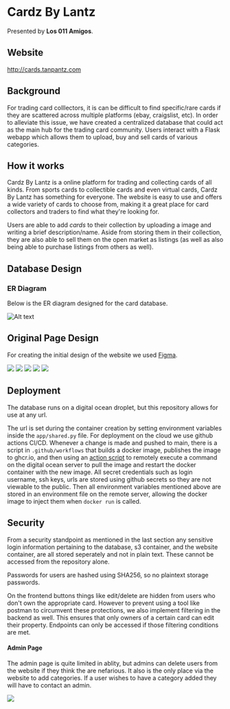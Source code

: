 # Cardz By Lantz
Presented by **Los 011 Amigos**.
## Website
http://cards.tanpantz.com
## Background
For trading card colllectors, it is  can be difficult to find specific/rare cards if they are scattered across multiple platforms (ebay, craigslist, etc). In order to alleviate this issue, we have created a centralized database that could act as the main hub for the trading card community. Users interact with a Flask webapp which allows them to upload, buy and sell cards of various categories.
## How it works
Cardz By Lantz is a online platform for trading and collecting cards of all kinds. From sports cards to collectible cards and even virtual cards, Cardz By Lantz has something for everyone. The website is easy to use and offers a wide variety of cards to choose from, making it a great place for card collectors and traders to find what they're looking for.

Users are able to add *cards* to their collection by uploading a image and writing a brief description/name. Aside from storing them in their collection, they are also able to sell them on the open market as listings (as well as also being able to purchase listings from others as well).
## Database Design
### ER Diagram
Below is the ER diagram designed for the card database.

![Alt text](https://lh3.googleusercontent.com/9ZI-Bc6ZjoAmekqkBLyydAaOO4d4SsS2C7j84I4mhEqOV63k79pGZ-u-eG1GipDNmtjrP9hwsP4Mpdm-X3qd_BoCUNLwWf37Do62ULbjvMM5wjMgSnXfeuUoCd-5B_iVk98qHCH2R8vKYD8X6FfLfcRQuKB4Dm1_1tfUCzK_fJc9F6Kq0rzu1ebTGUpVN0S6A1E2HPVUN6MW5v6uZEJQkV_-rfRlg2BFwlTJEH7_rxhJQuwmk0yhhnMaW_8krXFEKhVcfUT2Cx3wJ95DPWLmfVJhXPgT68kwRkw3mpv0Yj2aXU8Svfz2OO-rH7p-QvfTU4Ai2qEevU7NmrJphSKip60b5GOoBBdZ_XubOpLLOVf3j_uFCo8ncwZy5HMbA15SiuN0psdv0yagjHIVVWbi78ICrmm1sF0MISKOcAS7splGIxusBrfr9lfQNz-9GFj1RGw1xFA0ougQQQhmo5hPvDAs8QN422j4EHGwuWLSa2xZRsziLiVyzoFeKMFotq40px7UtM35KCHhpPASRA9PJIWhouqPeNVUcbtbq93npDXkUziWPkRIsQDm8w7oGDKaDCPXnJGvsYOdSJP3IoQ3oXtDGTzcdw2xdbLGgX_r2HN_IHkzYfWZZvFEW_nFGh-9i52Cqr2bwZlcMct8umWoYG02O15x3QndhVQA5krvTYzKf3uYc5PDudND0A26IQyWp82tr0ytWCq5EkQLshPCdABiJcu25GsoT1J2-MHPd5-uR-PTBD8HDhFeiW1ywjUxh7CvrE5S5XWXoB62g3Z9wGkv20KR1SuylsHztWXUvnKNUxUJtIlP4MxXLjUKfH4iFs64dnxLebRJ1yM-2ZBmcvQ6GRnPR5EwaF-0mUSH1gsX_j16-0Ix9Qjk8dzzRkiY6PoZpiFhrOTHjFmDAYFAAnZP4ZAy-fsOGzHxtpMkTRkaUX8=w828-h821-no?authuser=0)
## Original Page Design
For creating the initial design of the website we used [Figma](https://www.figma.com).

![](https://lh3.googleusercontent.com/L2_deotuz0GGnDw2pRjzCe9Lz_7w0v7cH3fqHfCMLt1pGoRVEh-PZ1WwbJ7m3uKenrbh9DfPnW87JP3kIW9uCBI_dj82AazgbC-fXqFjF2r8qrLsqcMz2QecAV6ICjl2q-jemfSed8q6zSp688_4dxU7Va3ua4NPus9RTLz17nkQMsJCj46e_hm9s7DxE1RIH8g-CwMHiIMkG3Cc88lnO_BQ06EZRMvRoi7hecjgKD9Jr9qc8QnWj_9-l07OWAvE3VNCQnxOKXwh_Enga9qBJ1FzP6NeDVBcS9EaLmhNP_QJcynaj29tm2u7SAERhOo5OlBjXAD7dnMO_kpthBFdN6cRZ9y8Tzc53WrjcVgaM_stjEcAPC4S0PGJENWq7JiDzR4OxD3DoGcDlceJ6gqjr3OvGf0KlkdEtdrgESvrsZfft6ITBkwPh9JEphOQGLU6wuIxBzXPrEQglcCEGXXUp8RGU-NYUbOGL9GFSoeR_SB0OgmyeTnoxYgt4ZLuXws9SdEEdIkYAXXxGV2xQl8lFWSG9X-JTXeMmiSGw27ykP9tgNuI-u69pGaDQaRBGdI9x7vMvWeYw0hFHO19AKL0EXpGzwhmBk-YY31dNZkoirxi3NTOsoI2OWyLptkWOf4tgI0Acnk-nHyovv1SFa7dmBQPj_MTlmgSmZmr1Z-XxuS0OttoPhLeXJAsggr8k0NFVg0ymqj6C5M9kl5XajDT9Xno7gzGFzDJ6G_VZgVomuxd_r9vU0XEhLeJwVWBp1f6A9p3DXl2YDVjQ2B85xu6edtbPjzXiSYIOlfeNTeliVPi8KLjGJU8BTHK7yXFud5twB3ElLJa_f3OuKjIkTmbMo3V1BWZR2wWRmctqaoPaBkh9JbzNKQOyY28FeZCOGNzJvVOjWdmAxkpHC7nL6_sdPgqk4StWj0w3EYufaTVaqjhDUuWZuwh2r4SmxXfAMNMbXomWfpH5WkOf_EFMHxA469sn7WQOAOk4Sd_IlcMLqR4oJluAMbkcIlP0mT3wn9pS5Mjmtmb2UOqebFQ2IVSwiemqP8=w1317-h928-no?authuser=0)
![](https://lh3.googleusercontent.com/rIPuAD3YpobPXtRsqJ2VVXeAfcBlH1HWjWp7WrG0SGwgaPC83INe5BOS8QxlA2vkcLhpttQEkG-wXUPrmF49nw6RLBC0shMvs-M7zd5byomE5qO1Hdh40_yOeIn2cVUUUqBzF40NDd4ptfujm_f9zlacacCrzvKhJR0lHnuW0xHv0toJCdUeSxtdq9jrOlSYhO0osmgNmcbfzb92om_oy0N226aIqhwXR-kecaAtTpjafF_uFjj1RJqdhkt-hHWvR9uqYxBGnYM5AuEfMe4BNGxUkwvNArF0gJeBTnPkkNhvzpgKGYOv-prc3xFsnoCFGvU4EqloC6AI0dmHTi1JDllIcuaHKxBXbuGQwixqOoDFQ8NhWWqtd1aiTj2ZaEqz8sVJYfY85zRsxq34AP5toBq3_EIWfO5KrYsiiaMR7WZOem8QVsmvu-YqdjAubC4cogzADR3KL21xrC06zKC2iZ7pnNuZiKwFJ5XCuwJEQvUxZz77lym79QR4-Pj6ktt2HeE5WQGWO9ZTQLZSZfRpAH3C6n4U1rlzp1uXDcDCpRTMHwsgpAT3G-zjBTk0J7tIMFU5HO5TjDLpiPxcIvdrmYmkUCmvLnZddmHXj6_YOFcTpnZa2CNQ1SdPk3SiZQkqz11nxA6vD-n_tDjAObSJlxLe0YXIttVTZANkXjlwjQXDpjUuBzd7cUdAf5fPWIxpwVVUfpNXhXPrn_2Zw-WtFzmFM_Drt4YbtiBAMiRj48OVdp0a6pfFMDPP_PGrADdNyZXtHRDYb_kC-QOVtCqnDfaorUeKrKvvWZqR6UofCUtmGVwhYOaHk7mbJfp5at9HWAYcXrg35_PuhhnyiZ7bI8p1Gwp4F-4yOaGHUkP5oYfwbhu7bBOoCR3ClYIcuTboQB5YbQTpLc_OVPbjmWMunpD0di_zJEDJfiMgi00NRrYB5H5vat0MoXXY3YdSdpTUZ_AWYw-T4hbxbtG0G5VE-3J61bMFuVanK_U7xhzToVWbX-zUL1r4F7D0OWalm88RwYeWxjjK6Uaz9XJowW1Dzs9-MWg=w1317-h931-no?authuser=0)
![](https://lh3.googleusercontent.com/XScCUIP3v8YyC1b6QpTEY4l9Nm99c-HkMM397hHqTHDRuLTCd4QNexvAoRhLFRv-qnopzqZzhWcczahbAzWERJp_B4rP27dkgjZ_QPnlPwjmcTEzqJwPhwC7bmnLSlUqWwEdwm1nddtUf4Tdc0RRSQpH_fzloMN0ZF6mOxPaodt6QdrOsxp0kl8xHmJ1GOM9zgx0yS-wBVvCw9aubD1Hw12Tr2vIcfHb6L_w8QhP65lVCszXueC3DhdlevxlsisXHcRcpn0wrTU8VZCdjmvByHdqEbqwUxJ5WtCOqru5-rHmj2NyoOokBklUkR3430Cjk3OqSjJ0k5Eh3SnyqSygvkfACmWdb7vqNDLkL3ai0Pr5OIRRa9OumaDAiqR6Ws67QEoKEkW_skID4D2vZHMrQl5KOCykHZoc-INoS9dlfpl44iHSr6ER_w2fG8CZz3Pd_YDLg7QCrN8tvqVkwrnAj3lN-I4YkqJ7dHIa4bHe6opAZ6tiUIXWwpLOVn-oIE0qXRZJMWfEwtwuk-cEVPlvQIDqJKZS_7T71XDZPEx7BxavxcDRPjrjoZKYUBAoOhnZ6lI-ITCEnCm_MVdrf7m6hTNnbmW2vtOmg4udIeSKcuH-k1Hben43UFUmAbWDAfgoA476hcCj5kcrgF6-s6jgyx4_ZaKw35jp1UDPTkNk7HVJ8pzNmcHagZLV772mKSDor5J67zGZx-py2PxkX0V8VjcLi4J3oTLPWKTlDi1eKGVrIz-R0e6YPpkHvZYh2HauhlyhAVMFHqcQbxnM0qx7f44X46uXunhiBgu10P2QrrYjiA951AkdFlScEuS1mu4HAoJhKGYrZS-FZxg1GMrRk5PODbG7Iw7Wp3cAPPHyua5dUP2IARQJllOs49eyRBGR5C6LvY0GcO0JRm5g4bvhR-3wZ4KZZT1MZV1q8_3ntfa8GobbvdJvlLQNuUz6f5CGwjai3VyjiCSwsDBuPxdqSp8RpQ6f943vY3kw0dZ0KzJhOPCan8-Vph9B_N3GONrsn883vW0x5L9jn_DuZ7B0L4YJGAc=w1317-h934-no?authuser=0)
![](https://lh3.googleusercontent.com/S5sio47i252co9o7YecClHAi3AA3u7JTxClaqRXMUBI3oQl0h-NEchTA7kJdpp_xcjtxsZxQKL6-TFi5pPrZQpRjs_fF777XP7jp8sZnVOsOU4NbO1XsrK3tpmrVK7bfkgiAdOBusJdwaThOyeu2L_QBw2ER-YLIbES6nG_x8XRC47YYofW2NpfpUyKhy-Eet8BtFACApTtgHsTs5llmWRkzyhmOi9JRVU3ZZEv4SCcFF-fmRrNwtmiA3H2yTjIhLksINqPEpp5egUDVgeihPcqQv7s7njLNpq11lve5C5EHMZmn50GdXBI2y8EWA4YA2eQjY74uU8wr5yuGFqQbpBS0OQFYc6WOLrnxfO7R1bSucDnpWbKWzR1cb0tWdgKoq90yxp7Zes5o4iBXAgUehHYeXuMCttxoasqDoBhLqj2bJrZPMMtTETgDDXnTt3aTBGEbR9RYVz9lKFdXQASacPGq-LqzMxPPgJfW2t_D1b_dQiMkZ4Rn-tcsUBsFTbCU8U2-Rz6tyBGOel2KG7LFosxAkTgXwMHciQ0pIFBaex8F_0fdMLiKqHhQQcDvrn4O5Sgn7uFMq4YLkG5kuMi1P_5R0-aGB9hGfS1M6T5eFhnM8a3ruIB_R8uNkkt2aKoeREojV7ZbZVb_DKcfsuQYIRwL8K8e0fxtyqYXqPgtivBZaZ8PP-oojkkrSFcyJm_S-mOp7SmyDVLn2Jh_Taw-VgKGeXMvYcJMrZ9iA1TO7TByuJ9oNcPINu2FJKXHZxQPWA3FnnMCyxi7fnJbHQ4GuZXkVsxDUfk9k08xoc77G3qU5VZINlUITWNDIw_DXvZkmHVIZsNXU8WuIiN6AF8fgWbTq-7Q0QmmS_hN5GjsGy9CHY7ExqBe3iF-cuQS9TbMwkg5S5DU4ilac0BZ5J4C0aZIcOR_uVy98oUdYkx-uP8Fj5ez-vnCmAQttBBYQUwsvMGYLpd0YABWmtPfv_m7ySEfOAyRhoChsh8PGgmfI5nMrJEADVUOY1U6xHkQQLuMGMLDbNpKFSJNXqszrWA4HH_ZogM=w993-h645-no?authuser=0)
![](https://lh3.googleusercontent.com/Eju8yHlsfq_qiy3i1aILokma9Nww1N0U7Ch8qGeocQs_s4M-Vk0woT-9bwbbvXed_nfjYcf9xukE_AnnEoP6enpXn7JukC35-ERA1lyUp4zm1JniuZpqHA9MvYwPq-2CmgMC1xS6BXt7GjRRFuK7fWkUYAyzutQzmVP3HVM81CfzJdN9LrLayi-shtwYx-AbqPjzwkfYkcOjDxSLYDmZzpq9LxVm3DBtBq6y6KxlFAyt9lj7JnoMfQIxFEHfT3cOe8hWaatafB8Ynhb1k6v4vZA0QKDBB0mtEULDnuQCpdTNvxidQ4QVdGmn1hl0YFT6Mz7fqEP0waVi4Q1CWY7psZygN99i3UAia_SpVbFFFotycqPhxXkzEvj_BygM3YYaZ9PHq5J3UceWWlo-mv5CBvmpglGp9VLgTiB0CshEiLbVHTT-E1YS9MTFv8NYf-_TpUFjpsJ1vtM5wYZf2fcmTw8fnR9WacqQ1kIuQI9bGnEUCioSDRtWZTy121wksLg7mrOg8fIcAxlQLCkMUtVv_NfHIyU9OVLrlhqzuSyQLL0Vt-E0qRjHjiwyFDWcpzteO_CKPtOSsoOBaHLZlgtd0CVi_sH7BnbdfePZq2bkO_Pn8pPQPO0MP-cuRpVfGwJdHzFSEYS7jU4ibJNqmiRozUmKF7MfPsssHjjraqdzixslpaeViKKL21EVDl0UGGRiizQ6mqOnmOnoqN5GKq_jsVPC2PUlPs5DB6yn90PQtobOyvqyDwDyfQ--MuH1HOXP8cghpkfdrItgwVUXwANTIIOxPbGoVb92qMW8FSMbObrbKT6y-tS_CglzXDvrYibMfXvUtRjp1idwTmO38IgFpMj4UCY5_yCxcl4A4gHU9S_M9bVZilHNe229OnvfzNvJ16xoaMm2UyRKrNXYgyzpZTRTC30_fQg9dCdCH_YAHOzvk-i9NWDNKuhZ1Y0eDz3ScOLaDtBerfKpbDHnk2qrYE-H8HH2t8gkNNUA1fU-6q4c08UL1HBiS35BTu8VxYWHg9JRh0takHJti0HpkMuiHnRi220=w991-h635-no?authuser=0)
![]()

## Deployment
The database runs on a digital ocean droplet, but this repository allows for use at any url.  

The url is set during the container creation by setting environment variables inside the `app/shared.py` file.  For deployment on the cloud we use github actions CI/CD.  Whenever a change is made and pushed to main, there is a script in `.github/workflows` that builds a docker image, publishes the image to ghcr.io, and then using an [action script](https://github.com/appleboy/ssh-action) to remotely execute a command on the digital ocean server to pull the image and restart the docker container with the new image.  All secret credentials such as login username, ssh keys, urls are stored using github secrets so they are not viewable to the public.  Then all environment variables mentioned above are stored in an environment file on the remote server, allowing the docker image to inject them when `docker run` is called.

## Security
From a security standpoint as mentioned in the last section any sensitive login information pertaining to the database, s3 container, and the website container, are all stored seperately and not in plain text.  These cannot be accessed from the repository alone.

Passwords for users are hashed using SHA256, so no plaintext storage passwords.

On the frontend buttons things like edit/delete are hidden from users who don't own the appropriate card.  However to prevent using a tool like postman to circumvent these protections, we also implement filtering in the backend as well.  This ensures that only owners of a certain card can edit their property.  Endpoints can only be accessed if those filtering conditions are met.
#### Admin Page
The admin page is quite limited in ablity, but admins can delete users from the website if they think the are nefarious.  It also is the only place via the website to add categories.  If a user wishes to have a category added they will have to contact an admin.

![](https://lh3.googleusercontent.com/oysV8YM7HtYaoAfus3B1s62An81mLM1TE-PN0wJEW9nfbPiyliNzx1WN9dTWFKf39w_7fQtetsf4PxE9Kiwj9gdhsJnPTMvLZA1dYlAQLGi-BNKa9ISK-PAAj781Ainv32hznolTtH4vqJQbHLrgZePnvQdwt2ak_tej9i8d9cy9oeTJgEW73cgzBlNyYqvEW65gJE8zj3VvTGSycKBh-pRVsYVT9MkhZ9Ux8UqauDa8XCLP-rYkR6YX1o751qIQHOPPi9oZItAGXs-PcfFGkKxRuOaivRYFGt2276ZMSbKjrD11czBhEMEsmVE1Hj8_LYlwbQy-YFQexYHbepuM_9-WlrfPiuL_merXBl00bYumTQ_s6uB-N2m2c2bphbg1tJj8-jvOVKMNJ79yamiSGDKo33ALyTBTs3E3lqxMFv-O0cTYcPlV8YDXtREZH8IMDFz-EIqyB6Tx2bdMbraNSkvrWXxkkgH3UE05A9SbKzWQJjD_3RgwYLdBw7s7YYmWR3dlHbZcBUuIW6_3ShbkEAWFFulVVmTp5aEqMa2BEyvU8scwCz8s8dcRqldUKR34mBRrF23zR9WFmnskhXo6Ijbmy7ayn1giMOOSE43esK4AXQrrjUz994hnimasEzNdTumevppfeYPP9z6SDKds-8yr6sqQhRMLAmeuxZIVpD9nUOCbAsGtNpwwEdmxjpQUW2545QKdoq2zlfN9v5RV2jHl0eZPcP7FHl2lKuAuxLsu9PrHZ84DfdhYyOZzKQIWj-Groqr5ygKkNmt1e5-BC8N2enKIZmgsXT06zpNpZicniYjH3sZA6-vAxNYzLm97bxSgp6wq8I-OpAyj2aY3lFe1PWk61A5mjY4Hzeo6BwMsf6ZSBT-_bq5KzDsnRIk1aMZ3E-Umib7QALeVAsMYwKBUBjSmgDABYBRuKpS2oVbbg0XkfpY-U_hwqNX_ljbt1tyEJYklFcU6NYd8yxZF4yjWnIC1OLJ7uu3TXhlCve2nlC50c9AVejW0nE9qOKuviCOw4Hn006BNscbFYn2uHy6nnOA=w1295-h960-no?authuser=0)

